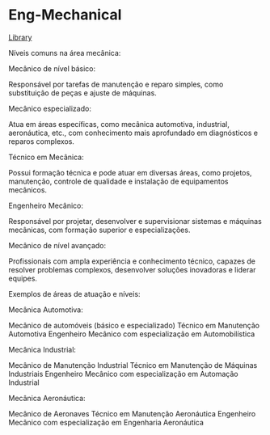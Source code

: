 # Eng-Mechanical

<a href="https://naylor-academic.github.io/Eng-Mechanical/" >Library</a>


Níveis comuns na área mecânica:

Mecânico de nível básico:

<p>Responsável por tarefas de manutenção e reparo simples, como substituição de peças e ajuste de máquinas.</p>

Mecânico especializado:

<p>Atua em áreas específicas, como mecânica automotiva, industrial, aeronáutica, etc., com conhecimento mais aprofundado em diagnósticos e reparos complexos.</p>

Técnico em Mecânica:

<p>Possui formação técnica e pode atuar em diversas áreas, como projetos, manutenção, controle de qualidade e instalação de equipamentos mecânicos.</p>

Engenheiro Mecânico:

<p>Responsável por projetar, desenvolver e supervisionar sistemas e máquinas mecânicas, com formação superior e especializações.</p>

Mecânico de nível avançado:

<p>Profissionais com ampla experiência e conhecimento técnico, capazes de resolver problemas complexos, desenvolver soluções inovadoras e liderar equipes.</p>

Exemplos de áreas de atuação e níveis:

Mecânica Automotiva:

<p>Mecânico de automóveis (básico e especializado)
Técnico em Manutenção Automotiva
Engenheiro Mecânico com especialização em Automobilística</p>

Mecânica Industrial:

<p>Mecânico de Manutenção Industrial
Técnico em Manutenção de Máquinas Industriais
Engenheiro Mecânico com especialização em Automação Industrial</p>

Mecânica Aeronáutica:

<p>Mecânico de Aeronaves
Técnico em Manutenção Aeronáutica
Engenheiro Mecânico com especialização em Engenharia Aeronáutica</p>

